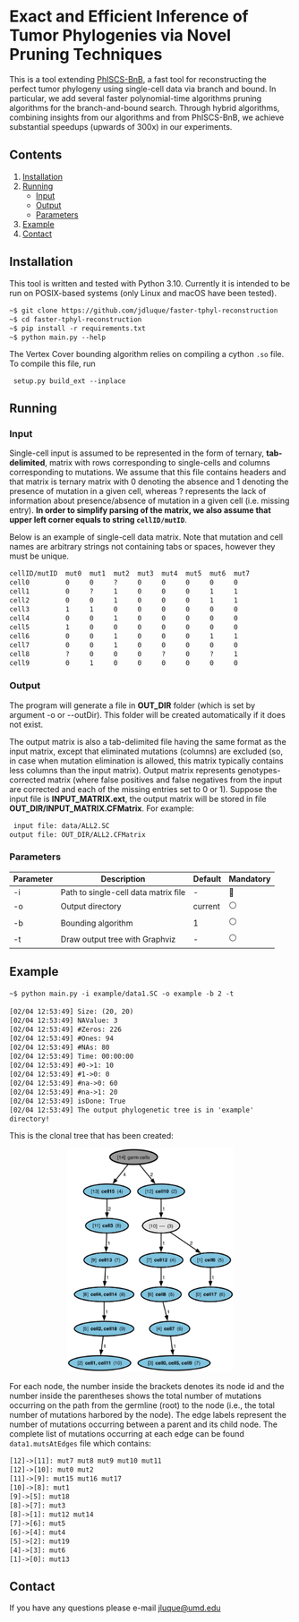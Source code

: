# Exact and Efficient Inference of Tumor Phylogenies via Novel Pruning Techniques

This is a tool extending [PhISCS-BnB](https://github.com/algo-cancer/PhISCS-BnB.git), a fast tool for reconstructing the perfect tumor phylogeny using single-cell data via branch and bound. In particular, we add several faster polynomial-time algorithms pruning algorithms for the branch-and-bound search. Through hybrid algorithms, combining insights from our algorithms and from PhISCS-BnB, we achieve substantial speedups (upwards of 300x) in our experiments.

## Contents
  1. [Installation](#installation)
  2. [Running](#running)
     * [Input](#input)
     * [Output](#output)
     * [Parameters](#parameters)
  3. [Example](#example)
  4. [Contact](#contact)

<a name="installation"></a>
## Installation

This tool is written and tested with Python 3.10. Currently it is intended to be run on POSIX-based systems (only Linux and macOS have been tested).  

```console
~$ git clone https://github.com/jdluque/faster-tphyl-reconstruction
~$ cd faster-tphyl-reconstruction
~$ pip install -r requirements.txt
~$ python main.py --help
```

The Vertex Cover bounding algorithm relies on compiling a cython `.so` file. To compile this file, run
```console
 setup.py build_ext --inplace 
````

<a name="running"></a>
## Running

<a name="input"></a>
### Input

Single-cell input is assumed to be represented in the form of ternary, __tab-delimited__, matrix with rows corresponding to single-cells and columns corresponding to mutations. We assume that this file contains headers and that matrix is ternary matrix with 0 denoting the absence and 1 denoting the presence of mutation in a given cell, whereas ? represents the lack of information about presence/absence of mutation in a given cell (i.e. missing entry). __In order to simplify parsing of the matrix, we also assume that upper left corner equals to string `cellID/mutID`__.

Below is an example of single-cell data matrix. Note that mutation and cell names are arbitrary strings not containing tabs or spaces, however they must be unique.
```
cellID/mutID  mut0  mut1  mut2  mut3  mut4  mut5  mut6  mut7
cell0         0     0     ?     0     0     0     0     0
cell1         0     ?     1     0     0     0     1     1
cell2         0     0     1     0     0     0     1     1
cell3         1     1     0     0     0     0     0     0
cell4         0     0     1     0     0     0     0     0
cell5         1     0     0     0     0     0     0     0
cell6         0     0     1     0     0     0     1     1
cell7         0     0     1     0     0     0     0     0
cell8         ?     0     0     0     ?     0     ?     1
cell9         0     1     0     0     0     0     0     0
```

<a name="output"></a>
### Output
The program will generate a file in **OUT_DIR** folder (which is set by argument -o or --outDir). This folder will be created automatically if it does not exist.

The output matrix is also a tab-delimited file having the same format as the input matrix, except that eliminated mutations (columns) are excluded (so, in case when mutation elimination is allowed, this matrix typically contains less columns than the input matrix). Output matrix represents genotypes-corrected matrix (where false positives and false negatives from the input are corrected and each of the missing entries set to 0 or 1). Suppose the input file is **INPUT_MATRIX.ext**, the output matrix will be stored in file **OUT_DIR/INPUT_MATRIX.CFMatrix**. For example:
```
 input file: data/ALL2.SC
output file: OUT_DIR/ALL2.CFMatrix
```

<a name="parameters"></a>
### Parameters
| Parameter  | Description                              | Default  | Mandatory      |
|------------|------------------------------------------|----------|----------------|
| -i         | Path to single-cell data matrix file     | -        | :radio_button: |
| -o         | Output directory                         | current  | :white_circle: |
| -b         | Bounding algorithm                       | 1        | :white_circle: |
| -t         | Draw output tree with Graphviz           | -        | :white_circle: |

<a name="example"></a>
## Example

```console
~$ python main.py -i example/data1.SC -o example -b 2 -t

[02/04 12:53:49] Size: (20, 20)
[02/04 12:53:49] NAValue: 3
[02/04 12:53:49] #Zeros: 226
[02/04 12:53:49] #Ones: 94
[02/04 12:53:49] #NAs: 80
[02/04 12:53:49] Time: 00:00:00
[02/04 12:53:49] #0->1: 10
[02/04 12:53:49] #1->0: 0
[02/04 12:53:49] #na->0: 60
[02/04 12:53:49] #na->1: 20
[02/04 12:53:49] isDone: True
[02/04 12:53:49] The output phylogenetic tree is in 'example' directory!
```

This is the clonal tree that has been created:
<p align="center">
  <img src="example/data1.png" height="400">
</p>

For each node, the number inside the brackets denotes its node id and the number inside the parentheses shows the total number of mutations occurring on the path from the germline (root) to the node (i.e., the total number of mutations harbored by the node). The edge labels represent the number of mutations occurring between a parent and its child node. The complete list of mutations occurring at each edge can be found `data1.mutsAtEdges` file which contains:

```
[12]->[11]: mut7 mut8 mut9 mut10 mut11
[12]->[10]: mut0 mut2
[11]->[9]: mut15 mut16 mut17
[10]->[8]: mut1
[9]->[5]: mut18
[8]->[7]: mut3
[8]->[1]: mut12 mut14
[7]->[6]: mut5
[6]->[4]: mut4
[5]->[2]: mut19
[4]->[3]: mut6
[1]->[0]: mut13

```

<a name="contact"></a>

## Contact
If you have any questions please e-mail jluque@umd.edu
